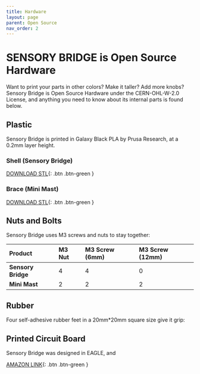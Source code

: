 ```yaml
---
title: Hardware
layout: page
parent: Open Source
nav_order: 2
---
```


# SENSORY BRIDGE is Open Source Hardware

Want to print your parts in other colors? Make it taller? Add more knobs? Sensory Bridge is Open Source Hardware under the CERN-OHL-W-2.0 License, and anything you need to know about its internal parts is found below.

## Plastic

Sensory Bridge is printed in Galaxy Black PLA by Prusa Research, at a 0.2mm layer height.

### Shell (Sensory Bridge)

[DOWNLOAD STL](https://github.com/connornishijima/SensoryBridge/blob/main/extras/OSHW/3D%20Printing/SENSORY_BRIDGE_BASE.stl){: .btn .btn-green }

### Brace (Mini Mast)

[DOWNLOAD STL](https://github.com/connornishijima/SensoryBridge/blob/main/extras/OSHW/3D%20Printing/MINI_MAST_MOUNT.stl){: .btn .btn-green }

## Nuts and Bolts

Sensory Bridge uses M3 screws and nuts to stay together:

| Product              | M3 Nut     | M3 Screw (6mm)    | M3 Screw (12mm)  |
|:---------------------|:-----------|:------------------|:-----------------|
| **Sensory Bridge**   | 4          | 4                 | 0                |
| **Mini Mast**        | 2          | 2                 | 2                |

## Rubber

Four self-adhesive rubber feet in a 20mm\*20mm square size give it grip:

## Printed Circuit Board

Sensory Bridge was designed in EAGLE, and 

[AMAZON LINK](
https://www.amazon.com/Black-Rubber-Feet-Stick-Bumper/dp/B06XPFDQBH/ref=asc_df_B06XPFDQBH/?tag=hyprod-20&linkCode=df0&hvadid=216491680482&hvpos=&hvnetw=g&hvrand=15911949513381329499&hvpone=&hvptwo=&hvqmt=&hvdev=c&hvdvcmdl=&hvlocint=&hvlocphy=9029757&hvtargid=pla-351059317821&mcid=ed3c95f4f5e338ddb2ff72fb4c735880&gclid=Cj0KCQiAsburBhCIARIsAExmsu4ONYdNRp9XvrBRV1yUShMZcM7c0Ny48n1zMgiIEZZfWTQwcL38fIQaAtrbEALw_wcB&th=1){: .btn .btn-green }

